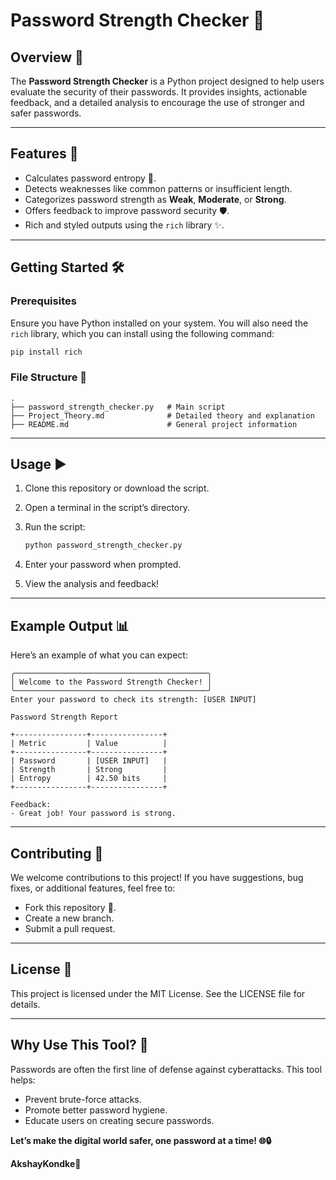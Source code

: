 # Password Strength Checker 🔐

## Overview 🌟
The **Password Strength Checker** is a Python project designed to help users evaluate the security of their passwords. It provides insights, actionable feedback, and a detailed analysis to encourage the use of stronger and safer passwords.

---

## Features 🚀

- Calculates password entropy 🔢.
- Detects weaknesses like common patterns or insufficient length.
- Categorizes password strength as **Weak**, **Moderate**, or **Strong**.
- Offers feedback to improve password security 🛡️.
- Rich and styled outputs using the `rich` library ✨.

---

## Getting Started 🛠️

### Prerequisites
Ensure you have Python installed on your system. You will also need the `rich` library, which you can install using the following command:

```bash
pip install rich
```

### File Structure 📂

```
.
├── password_strength_checker.py   # Main script
├── Project_Theory.md              # Detailed theory and explanation
├── README.md                      # General project information
```

---

## Usage ▶️

1. Clone this repository or download the script.
2. Open a terminal in the script’s directory.
3. Run the script:

   ```bash
   python password_strength_checker.py
   ```
4. Enter your password when prompted.
5. View the analysis and feedback!

---

## Example Output 📊

Here’s an example of what you can expect:

```
╭───────────────────────────────────────────╮
│ Welcome to the Password Strength Checker! │
╰───────────────────────────────────────────╯
Enter your password to check its strength: [USER INPUT]

Password Strength Report

+----------------+----------------+
| Metric         | Value          |
+----------------+----------------+
| Password       | [USER INPUT]   |
| Strength       | Strong         |
| Entropy        | 42.50 bits     |
+----------------+----------------+

Feedback:
- Great job! Your password is strong.
```

---

## Contributing 🤝
We welcome contributions to this project! If you have suggestions, bug fixes, or additional features, feel free to:

- Fork this repository 🍴.
- Create a new branch.
- Submit a pull request.

---

## License 📜
This project is licensed under the MIT License. See the LICENSE file for details.

---

## Why Use This Tool? 🤔
Passwords are often the first line of defense against cyberattacks. This tool helps:

- Prevent brute-force attacks.
- Promote better password hygiene.
- Educate users on creating secure passwords.

**Let’s make the digital world safer, one password at a time! 🌐🔒**

**AkshayKondke🌟**